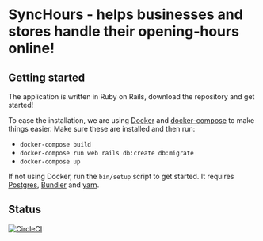# SyncHours - helps businesses and stores handle their opening-hours online!

## Getting started
The application is written in Ruby on Rails, download the repository and get started!


To ease the installation, we are using [Docker](https://docs.docker.com) and [docker-compose](https://docs.docker.com/compose/) to make things easier.
Make sure these are installed and then run:

- `docker-compose build`
- `docker-compose run web rails db:create db:migrate`
- `docker-compose up`

If not using Docker, run the `bin/setup` script to get started.
It requires [Postgres](https://www.postgresql.org/), [Bundler](http://bundler.io/) and [yarn](https://yarnpkg.com/lang/en/).
## Status
[![CircleCI](https://circleci.com/gh/davidwessman/sync-hours/tree/master.svg?style=shield)](https://circleci.com/gh/davidwessman/sync-hours/tree/master)

